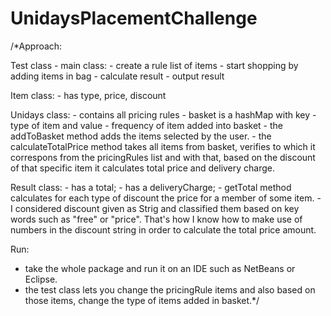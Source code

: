# UnidaysPlacementChallenge
/*Approach:

Test class - main class:
	- create a rule list of items
	- start shopping by adding items in bag
	- calculate result
	- output result

Item class:
	- has type, price, discount

Unidays class:
	- contains all pricing rules
	- basket is a hashMap with key - type of item and value - frequency of item added into basket
	- the addToBasket method adds the items selected by the user.
	- the calculateTotalPrice method takes all items from basket, verifies to which it correspons from the pricingRules list and with that, based on the discount of that specific item it calculates total price and delivery charge.

Result class:
	- has a total;
	- has a deliveryCharge;
	- getTotal method calculates for each type of discount the price for a member of some item.
	- I considered discount given as Strig and classified them based on key words such as "free" or "price". That's how I know how to make use of numbers in the discount string in order to calculate the total price amount.

Run:
- take the whole package and run it on an IDE such as NetBeans or Eclipse.
- the test class lets you change the pricingRule items and also based on those items, change the type of items added in basket.*/
